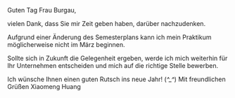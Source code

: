 Guten Tag Frau Burgau,

vielen Dank, dass Sie mir Zeit geben haben, darüber nachzudenken.

Aufgrund einer Änderung des Semesterplans kann ich mein Praktikum möglicherweise nicht im März beginnen.

Sollte sich in Zukunft die Gelegenheit ergeben, werde ich mich weiterhin für Ihr Unternehmen entscheiden und mich auf die richtige Stelle bewerben.

Ich wünsche Ihnen einen guten Rutsch ins neue Jahr! (*^_^*)
Mit freundlichen Grüßen
Xiaomeng Huang


